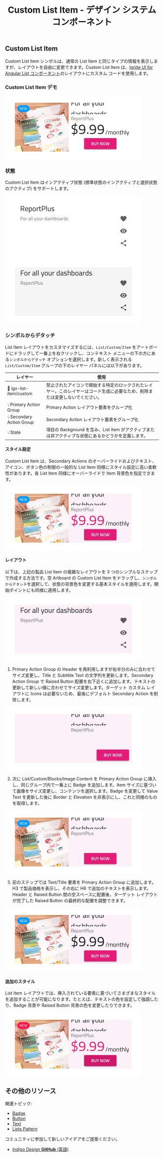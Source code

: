 ﻿---
title: Custom List Item - デザイン システム コンポーネント
_description: List Items コレクションは、完全なカスタマイズ可能な Custom レイアウトを作成する List Item を含みます。
_keywords: デザイン システム, Sketch, Ignite UI for Angular, コンポーネント, UI ライブラリ, ウィジェット
_language: ja
---

## Custom List Item

Custom List Item シンボルは、通常の List Item と同じタイプの情報を表示しますが、レイアウトを自由に変更できます。Custom List Item は、[Ignite UI for Angular List コンポーネント](https://jp.infragistics.com/products/ignite-ui-angular/angular/components/list.html)のレイアウトにカスタム コードを使用します。

### Custom List Item デモ

<img src="../images/list_item_custom_demo.png" srcset="../images/list_item_custom_demo@2x.png 2x" />

### 状態

Custom List Item はインアクティブ状態 (標準状態のインアクティブと選択状態のアクティブ) をサポートします。

<img src="../images/list_item_custom_inactive.png" srcset="../images/list_item_custom_inactive@2x.png 2x" />
<img src="../images/list_item_custom_active.png" srcset="../images/list_item_custom_active@2x.png 2x" />

### シンボルからデタッチ

List Item レイアウトをカスタマイズするには、`List/Custom/Item` をアートボードにドラッグして一番上を右クリックし、コンテキスト メニューの下の方にある`シンボルからデタッチ` オプションを選択します。新しく表示される `List/Custom/Item` グループの下のレイヤー パネルには以下があります。

| レイヤー                 | 使用                                                                                                                           |
| ------------------------ | ------------------------------------------------------------------------------------------------------------------------------ |
| 🚫 igx-list-item/custom  | 禁止されたアイコンで開始する特定のロックされたレイヤー。このレイヤーはコード生成に必要なため、削除または変更しないでください。 |
| 💡Primary Action Group   | Primary Action レイアウト要素をグループ化                                                                                      |
| 💡Secondary Action Group | Secondary Action レイアウト要素をグループ化                                                                                    |
| 💡State                  | 項目の Background を含み、List Item がアクティブまたは非アクティブな状態にあるかどうかを定義します。                           |

#### スタイル設定

Custom List Item は、Secondary Actions のオーバーライドおよびテキスト、アイコン、ボタン色の制御の一般的な List Item 同様にスタイル設定に高い柔軟性があります。各 List Item 同様にオーバーライドで Item 背景色を指定できます。

<img src="../images/list_item_custom_styling.png" srcset="../images/list_item_custom_styling@2x.png 2x" />

#### レイアウト

以下は、上記の製品 List Item の複雑なレイアウトを 3 つのシンプルなステップで作成する方法です。空 Artboard の Custom List Item をドラッグし、`シンボルからデタッチ`を選択して、状態の背景色を変更する基本スタイルを適用します。開始ポイントにも同様に適用します。

<img src="../images/list_item_custom_layout0.png" srcset="../images/list_item_custom_layout0@2x.png 2x" />

1.  Primary Action Group の Header を再利用しますが右半分のみに合わせてサイズ変更し、Title と Subtitile Text の文字列を更新します。Secondary Action Group で Raised Button 配置を右下近くに追加します。テキストの更新して新しい値に合わせてサイズ変更します。ターゲット カスタム レイアウトに Icons は必要ないため、最後にデフォルト Secondary Action を削除します。

  <img src="../images/list_item_custom_layout1.png" srcset="../images/list_item_custom_layout1@2x.png 2x" />

2.  次に List/Custom/Blocks/Image Content を Primary Action Group に挿入し、同じグループ内で一番上に Badge を追加します。Item サイズに基づいて画像をサイズ変更し、コンテンツを選択します。Badge を変更して Value Text を更新した後に Border と Elevation を非表示にし、これと同様のものを取得します。

  <img src="../images/list_item_custom_layout2.png" srcset="../images/list_item_custom_layout2@2x.png 2x" />

3.  前のステップでは Text/Title 要素を Primary Action Group に追加します。H3 で製品価格を表示し、その右に H6 で追加のテキストを表示します。Header と Raised Button 間の空スペースに配置後、ターゲット レイアウトが完了した Raised Button の最終的な配置を調整できます。

  <img src="../images/list_item_custom_layout3.png" srcset="../images/list_item_custom_layout3@2x.png 2x" />

#### 追加のスタイル

List Item レイアウトでは、挿入されている要素に基づいてさまざまなスタイルを追加することが可能になります。たとえば、テキストの色を設定して強調したり、Badge 背景や Raised Button 背景の色を変更したりできます。

<img src="../images/list_item_custom_layout_styled.png" srcset="../images/list_item_custom_layout_styled@2x.png 2x" />

## その他のリソース

関連トピック:

- [Badge](badge.md)
- [Button](button.md)
- [Text](text.md)
- [Lists Pattern](../patterns/lists.md)
  <div class="divider--half"></div>

コミュニティに参加して新しいアイデアをご提案ください。

- [Indigo Design **GitHub** (英語)](https://github.com/IgniteUI/design-system-docfx)
